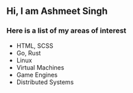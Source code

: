 ## Hi, I am Ashmeet Singh
### Here is a list of my areas of interest
- HTML, SCSS
- Go, Rust
- Linux
- Virtual Machines
- Game Engines
- Distributed Systems
